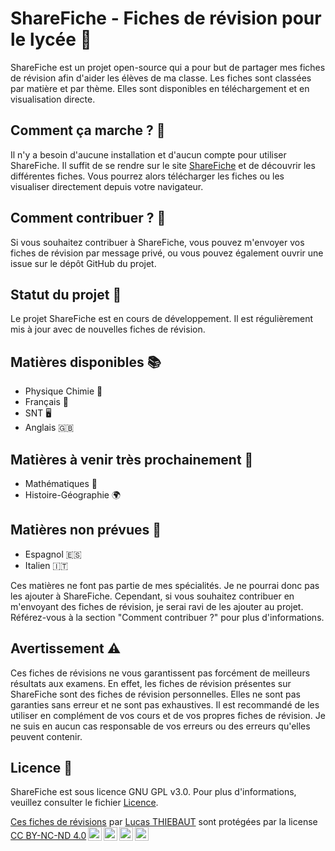 # ShareFiche - Fiches de révision pour le lycée 📑

ShareFiche est un projet open-source qui a pour but de partager mes fiches de révision afin d'aider les élèves de ma classe. Les fiches sont classées par matière et par thème. Elles sont disponibles en téléchargement et en visualisation directe.

## Comment ça marche ? 🤔

Il n'y a besoin d'aucune installation et d'aucun compte pour utiliser ShareFiche. Il suffit de se rendre sur le site [ShareFiche](https://luckythecookie.github.io/sharefiche/home.html) et de découvrir les différentes fiches. Vous pourrez alors télécharger les fiches ou les visualiser directement depuis votre navigateur.

## Comment contribuer ? 🤝

Si vous souhaitez contribuer à ShareFiche, vous pouvez m'envoyer vos fiches de révision par message privé, ou vous pouvez également ouvrir une issue sur le dépôt GitHub du projet.

## Statut du projet 🚀

Le projet ShareFiche est en cours de développement. Il est régulièrement mis à jour avec de nouvelles fiches de révision.

## Matières disponibles 📚

- Physique Chimie 🧪
- Français 📖
- SNT 🖥️
- Anglais 🇬🇧

## Matières à venir très prochainement 📅

- Mathématiques 🧮
- Histoire-Géographie 🌍

## Matières non prévues 🤷

- Espagnol 🇪🇸
- Italien 🇮🇹

Ces matières ne font pas partie de mes spécialités. Je ne pourrai donc pas les ajouter à ShareFiche. Cependant, si vous souhaitez contribuer en m'envoyant des fiches de révision, je serai ravi de les ajouter au projet. Référez-vous à la section "Comment contribuer ?" pour plus d'informations.

## Avertissement ⚠️

Ces fiches de révisions ne vous garantissent pas forcément de meilleurs résultats aux examens. En effet, les fiches de révision présentes sur ShareFiche sont des fiches de révision personnelles. Elles ne sont pas garanties sans erreur et ne sont pas exhaustives. Il est recommandé de les utiliser en complément de vos cours et de vos propres fiches de révision. 
Je ne suis en aucun cas responsable de vos erreurs ou des erreurs qu'elles peuvent contenir.


## Licence 📜

ShareFiche est sous licence GNU GPL v3.0. Pour plus d'informations, veuillez consulter le fichier [Licence](LICENSE).

<p xmlns:cc="http://creativecommons.org/ns#" ><a rel="cc:attributionURL" href="https://github.com/LuckyTheCookie/sharefiche">Ces fiches de révisions</a> par <a rel="cc:attributionURL dct:creator" property="cc:attributionName" href="https://bento.me/lucasthiebaut">Lucas THIEBAUT</a> sont protégées par la license <a href="https://creativecommons.org/licenses/by-nc-nd/4.0/?ref=chooser-v1" target="_blank" rel="license noopener noreferrer" style="display:inline-block;">CC BY-NC-ND 4.0<img style="height:22px!important;margin-left:3px;vertical-align:text-bottom;" src="https://mirrors.creativecommons.org/presskit/icons/cc.svg?ref=chooser-v1" alt=""><img style="height:22px!important;margin-left:3px;vertical-align:text-bottom;" src="https://mirrors.creativecommons.org/presskit/icons/by.svg?ref=chooser-v1" alt=""><img style="height:22px!important;margin-left:3px;vertical-align:text-bottom;" src="https://mirrors.creativecommons.org/presskit/icons/nc.svg?ref=chooser-v1" alt=""><img style="height:22px!important;margin-left:3px;vertical-align:text-bottom;" src="https://mirrors.creativecommons.org/presskit/icons/nd.svg?ref=chooser-v1" alt=""></a></p> 